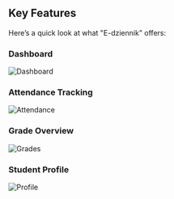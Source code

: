 
## Key Features
Here’s a quick look at what "E-dziennik" offers:

### Dashboard
![Dashboard](https://m.media-amazon.com/images/M/MV5BNjAxMzY2Njk0Nl5BMl5BanBnXkFtZTgwNzQ4OTAyODE@._V1_QL75_UX820_.jpg)

### Attendance Tracking
![Attendance](https://e7.pngegg.com/pngimages/456/187/png-clipart-poop-emoticon-pile-of-poo-emoji-sticker-feces-emoticon-poop-brown-food-thumbnail.png)

### Grade Overview
![Grades](https://m.media-amazon.com/images/M/MV5BMTQ2NjY4NTU5Nl5BMl5BanBnXkFtZTgwNDQ4OTAyODE@._V1_.jpg)

### Student Profile
![Profile](https://m.media-amazon.com/images/M/MV5BNTE3MTM0NjQ0Nl5BMl5BanBnXkFtZTgwNTQ4OTAyODE@._V1_QL75_UX327_.jpg)
